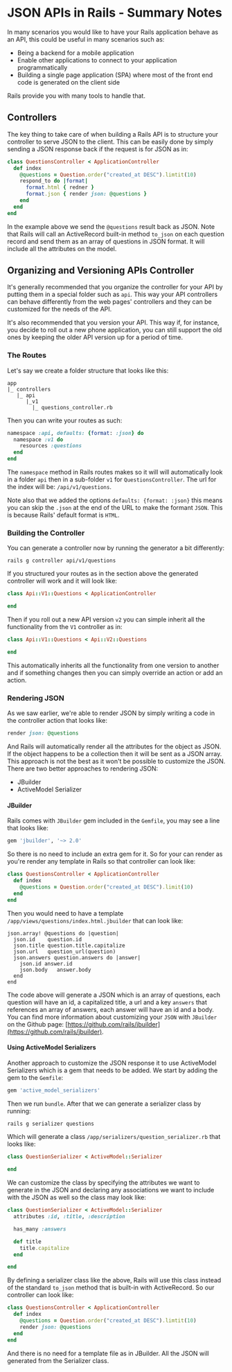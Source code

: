 # JSON APIs in Rails - Summary Notes
In many scenarios you would like to have your Rails application behave as an API, this could be useful in many scenarios such as:
- Being a backend for a mobile application
- Enable other applications to connect to your application programmatically
- Building a single page application (SPA) where most of the front end code is generated on the client side

Rails provide you with many tools to handle that.

## Controllers
The key thing to take care of when building a Rails API is to structure your controller to serve JSON to the client. This can be easily done by simply sending a JSON response back if the request is for JSON as in:
```ruby
class QuestionsController < ApplicationController
  def index
    @questions = Question.order("created_at DESC").limtit(10)
    respond_to do |format|
      format.html { redner }
      format.json { render json: @questions }
    end
  end
end
```
In the example above we send the `@questions` result back as JSON. Note that Rails will call an ActiveRecord built-in method `to_json` on each question record and send them as an array of questions in JSON format. It will include all the attributes on the model.

## Organizing and Versioning APIs Controller
It's generally recommended that you organize the controller for your API by putting them in a special folder such as `api`. This way your API controllers can behave differently from the web pages' controllers and they can be customized for the needs of the API.

It's also recommended that you version your API. This way if, for instance, you decide to roll out a new phone application, you can still support the old ones by keeping the older API version up for a period of time.

### The Routes
Let's say we create a folder structure that looks like this:
```
app
|_ controllers
   |_ api
      |_v1
        |_ questions_controller.rb
```
Then you can write your routes as such:
```ruby
namespace :api, defaults: {format: :json} do
  namespace :v1 do
    resources :questions
  end
end
```
The `namespace` method in Rails routes makes so it will will automatically look in a folder `api` then in a sub-folder `v1` for `QuestionsController`. The url for the index will be: `/api/v1/questions`.

Note also that we added the options `defaults: {format: :json}` this means you can skip the `.json` at the end of the URL to make the formant `JSON`. This is because Rails' default  format is `HTML`.

### Building the Controller
You can generate a controller now by running the generator a bit differently:
```
rails g controller api/v1/questions
```
If you structured your routes as in the section above the generated controller will work and it will look like:
```ruby
class Api::V1::Questions < ApplicationController

end
```
Then if you roll out a new API version `v2` you can simple inherit all the functionality from the `V1` controller as in:
```ruby
class Api::V1::Questions < Api::V2::Questions

end
```
This automatically inherits all the functionality from one version to another and if something changes then you can simply override an action or add an action.

### Rendering JSON
As we saw earlier, we're able to render JSON by simply writing a code in the controller action that looks like:
```ruby
render json: @questions
```
And Rails will automatically render all the attributes for the object as JSON. If the object happens to be a collection then it will be sent as a JSON array. This approach is not the best as it won't be possible to customize the JSON. There are two better approaches to rendering JSON:
- JBuilder
- ActiveModel Serializer

#### JBuilder
Rails comes with `JBuilder` gem included in the `Gemfile`, you may see a line that looks like:
```ruby
gem 'jbuilder', '~> 2.0'
```
So there is no need to include an extra gem for it. So for your can render as you're render any template in Rails so that controller can look like:
```ruby
class QuestionsController < ApplicationController
  def index
    @questions = Question.order("created_at DESC").limit(10)
  end
end
```
Then you would need to have a template `/app/views/questions/index.html.jbuilder` that can look like:
```jbuilder
json.array! @questions do |question|
  json.id    question.id
  json.title question.title.capitalize
  json.url   question_url(question)
  json.answers question.answers do |answer|
    json.id answer.id
    json.body   answer.body
  end
end
```
The code above will generate a JSON which is an array of questions, each question will have an id, a capitalized title, a url and a key `answers` that references an array of answers, each answer will have an id and a body. You can find more information about customizing your `JSON` with `JBuilder` on the Github page: [https://github.com/rails/jbuilder](https://github.com/rails/jbuilder).

#### Using ActiveModel Serializers
Another approach to customize the JSON response it to use ActiveModel Serializers which is a gem that needs to be added. We start by adding the gem to the `Gemfile`:
```ruby
gem 'active_model_serializers'
```
Then we run `bundle`. After that we can generate a serializer class by running:
```ruby
rails g serializer questions
```
Which will generate a class `/app/serializers/question_serializer.rb` that looks like:
```ruby
class QuestionSerializer < ActiveModel::Serializer

end
```
We can customize the class by specifying the attributes we want to generate in the JSON and declaring any associations we want to include with the JSON as well so the class may look like:
```ruby
class QuestionSerializer < ActiveModel::Serializer
  attributes :id, :title, :description

  has_many :answers

  def title
    title.capitalize
  end

end
```
By defining a serializer class like the above, Rails will use this class instead of the standard `to_json` method that is built-in with ActiveRecord. So our controller can look like:
```ruby
class QuestionsController < ApplicationController
  def index
    @questions = Question.order("created_at DESC").limtit(10)
    render json: @questions
  end
end

```
And there is no need for a template file as in JBuilder. All the JSON will generated from the Serializer class.
